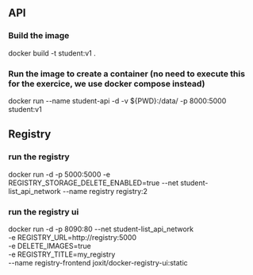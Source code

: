 ## API
### Build the image
docker build -t student:v1 .

### Run the image to create a container (no need to execute this for the exercice, we use docker compose instead)
docker run --name student-api -d -v ${PWD}:/data/ -p 8000:5000 student:v1

## Registry
### run the registry
docker run -d -p 5000:5000 -e REGISTRY_STORAGE_DELETE_ENABLED=true --net student-list_api_network --name registry registry:2

### run the registry ui
docker run -d -p 8090:80 --net student-list_api_network \
-e REGISTRY_URL=http://registry:5000 \
-e DELETE_IMAGES=true \
-e REGISTRY_TITLE=my_registry \
--name registry-frontend joxit/docker-registry-ui:static
